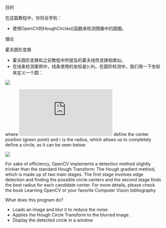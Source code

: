 目的

在这篇教程中，你将会学到：

* 使用OpenCV的HoughCircles()函数来检测图像中的圆圈。

理论

霍夫圆形变换

* 霍夫圆形变换和之前教程中所提及的霍夫线性变换相类似。
* 在线条检测案例中，线条使用的坐标是(r,θ)。在圆形检测中，我们用一下坐标来定义一个圆：

![](http://latex.codecogs.com/gif.latex?C:(x_{center},y_{center},r))

where ![](http://latex.codecogs.com/gif.latex?xcenter,ycenter) define the center position (green point) and r is the radius, which allows us to completely define a circle, as it can be seen below:

![](https://docs.opencv.org/4.1.0/Hough_Circle_Tutorial_Theory_0.jpg)

For sake of efficiency, OpenCV implements a detection method slightly trickier than the standard Hough Transform: The Hough gradient method, which is made up of two main stages. The first stage involves edge detection and finding the possible circle centers and the second stage finds the best radius for each candidate center. For more details, please check the book Learning OpenCV or your favorite Computer Vision bibliography

What does this program do?

* Loads an image and blur it to reduce the noise
* Applies the Hough Circle Transform to the blurred image .
* Display the detected circle in a window